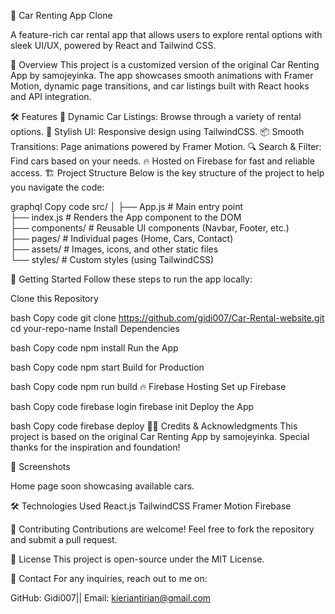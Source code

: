 🚗 Car Renting App Clone

A feature-rich car rental app that allows users to explore rental options with sleek UI/UX, powered by React and Tailwind CSS.

🌟 Overview
This project is a customized version of the original Car Renting App by samojeyinka. The app showcases smooth animations with Framer Motion, dynamic page transitions, and car listings built with React hooks and API integration.

🛠️ Features
🔄 Dynamic Car Listings: Browse through a variety of rental options.
🎨 Stylish UI: Responsive design using TailwindCSS.
📦 Smooth Transitions: Page animations powered by Framer Motion.
🔍 Search & Filter: Find cars based on your needs.
🔥 Hosted on Firebase for fast and reliable access.
🏗️ Project Structure
Below is the key structure of the project to help you navigate the code:

graphql
Copy code
src/
│
├── App.js          # Main entry point  
├── index.js        # Renders the App component to the DOM  
├── components/     # Reusable UI components (Navbar, Footer, etc.)  
├── pages/          # Individual pages (Home, Cars, Contact)  
├── assets/         # Images, icons, and other static files  
└── styles/         # Custom styles (using TailwindCSS)  

🚀 Getting Started
Follow these steps to run the app locally:

Clone this Repository

bash
Copy code
git clone https://github.com/gidi007/Car-Rental-website.git
cd your-repo-name
Install Dependencies

bash
Copy code
npm install
Run the App

bash
Copy code
npm start
Build for Production

bash
Copy code
npm run build
🔥 Firebase Hosting
Set up Firebase

bash
Copy code
firebase login
firebase init
Deploy the App

bash
Copy code
firebase deploy
🧑‍💻 Credits & Acknowledgments
This project is based on the original Car Renting App by samojeyinka. Special thanks for the inspiration and foundation!

📸 Screenshots

Home page soon showcasing available cars.

🛠️ Technologies Used
React.js
TailwindCSS
Framer Motion
Firebase

🤝 Contributing
Contributions are welcome! Feel free to fork the repository and submit a pull request.

📝 License
This project is open-source under the MIT License.

📧 Contact
For any inquiries, reach out to me on:

GitHub: Gidi007||
Email: kieriantirian@gmail.com

